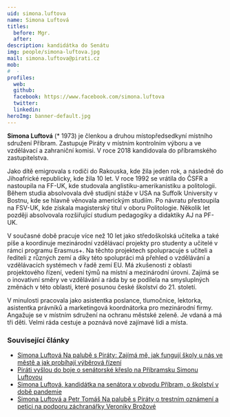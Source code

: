 ```yaml
---
uid: simona.luftova
name: Simona Luftová
titles:
  before: Mgr.
  after: 
description: kandidátka do Senátu
img: people/simona-luftova.jpg
mail: simona.luftova@pirati.cz
mob:
#  - 
profiles:
  web:
  github:
  facebook: https://www.facebook.com/simona.luftova
  twitter:
  linkedin:
heroImg: banner-default.jpg
---
```


**Simona Luftová** (* 1973) je členkou a druhou místopředsedkyní místního sdružení Příbram. Zastupuje Piráty v místním kontrolním výboru a ve vzdělávací a zahraniční komisi. V roce 2018 kandidovala do příbramského zastupitelstva.

Jako dítě emigrovala s rodiči do Rakouska, kde žila jeden rok, a následně do Jihoafrické republicky, kde žila 10 let. V roce 1992 se vrátila do ČSFR a nastoupila na FF-UK, kde studovala anglistiku-amerikanistiku a politologii. Během studia absolvovala dvě studijní stáže v USA na Suffolk University v Bostnu, kde se hlavně věnovala americkým studiím. Po návratu přestoupila na FSV-UK, kde získala magisterský titul v oboru Politologie. Několik let později absolvovala rozšiřující studium pedagogiky a didaktiky AJ na PF-UK.

V současné době pracuje více než 10 let jako středoškolská učitelka a také píše a koordinuje mezinárodní vzdělávací projekty pro studenty a učitelé v rámci programu Erasmus+. Na těchto projektech spolupracuje s učiteli a řediteli z různých zemí a díky této spolupráci má přehled o vzdělávání a vzdělávacích systémech v řadě zemí EU. Má zkušenosti z oblasti projektového řízení, vedení týmů na místní a mezinárodní úrovni. Zajímá se o inovativní směry ve vzdělávání a ráda by se podílela na smysluplných změnách v této oblasti, které posunou české školství do 21. století.

V minulosti pracovala jako asistentka poslance, tlumočnice, lektorka, asistentka právníků a marketingová koordnátorka pro mezinárodní firmy. Angažuje se v místním sdružení na ochranu městské zeleně. Je vdaná a má tři děti. Velmi ráda cestuje a poznává nové zajímavé lidi a místa. 

### Související články

* [Simona Luftová Na palubě s Piráty: Zajímá mě, jak fungují školy u nás ve městě a jak probíhají výběrová řízení](/aktuality/simona-luftova-na-palube-s-piraty-zajima-me-jak-funguji-skoly-u-nas-ve-meste-a-jak-probihaji-vyberova-rizeni.html)
* [Piráti vyšlou do boje o senátorské křeslo na Příbramsku Simonu Luftovou](/aktuality/pirati-vyslou-do-boje-o-senatorske-kreslo-na-prribramsku-simonu-luftovou.html)
* [Simona Luftová, kandidátka na senátora v obvodu Příbram, o školství v době pandemie](/aktuality/simona-luftova-kandidatka-na-senatora-v-obvodu-pribram-o-skolstvi-v-dobe-pandemie.html)
* [Simona Luftová a Petr Tomáš Na palubě s Piráty o trestním oznámení a petici na podporu záchranářky Veroniky Brožové](/aktuality/simona-luftova-a-petr-tomas-o-trestnim-oznameni-a-petici-na-podporu-zachranarky-veroniky-brozove.html)

